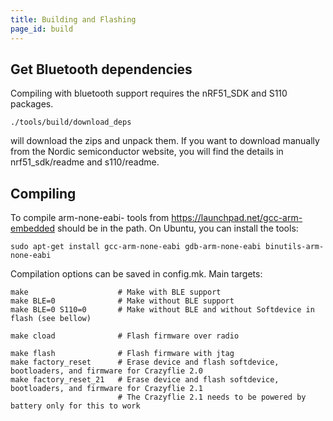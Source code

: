```yaml
---
title: Building and Flashing
page_id: build
---
```


Get Bluetooth dependencies
---------

Compiling with bluetooth support requires the nRF51_SDK and S110 packages.

```
./tools/build/download_deps
```

will download the zips and unpack them.
If you want to download manually from the Nordic semiconductor website, you
will find the details in nrf51_sdk/readme and s110/readme.

Compiling
---------

To compile arm-none-eabi- tools from https://launchpad.net/gcc-arm-embedded
should be in the path.
On Ubuntu, you can install the tools:

```
sudo apt-get install gcc-arm-none-eabi gdb-arm-none-eabi binutils-arm-none-eabi
```

Compilation options can be saved in config.mk. Main targets:

```
make                    # Make with BLE support
make BLE=0              # Make without BLE support
make BLE=0 S110=0       # Make without BLE and without Softdevice in flash (see bellow)

make cload              # Flash firmware over radio 

make flash              # Flash firmware with jtag
make factory_reset      # Erase device and flash softdevice, bootloaders, and firmware for Crazyflie 2.0
make factory_reset_21   # Erase device and flash softdevice, bootloaders, and firmware for Crazyflie 2.1
                        # The Crazyflie 2.1 needs to be powered by battery only for this to work
```

